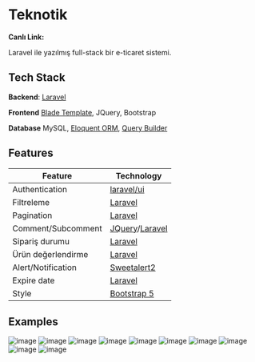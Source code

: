 # Teknotik
**Canlı Link:**

Laravel ile yazılmış full-stack bir e-ticaret sistemi.

## Tech Stack
**Backend**: [Laravel](https://laravel.com/)

**Frontend** [Blade Template](https://laravel.com/docs/9.x/blade#main-content), JQuery, Bootstrap

**Database** MySQL, [Eloquent ORM](https://laravel.com/docs/9.x/eloquent), [Query Builder](https://laravel.com/docs/9.x/queries#main-content)

## Features
| Feature | Technology |
| ----------- | ----------- |
| Authentication | [laravel/ui](https://laravel.com/docs/7.x/authentication) |
| Filtreleme | [Laravel](https://laravel.com/docs/9.x/eloquent-relationships#inline-relationship-existence-queries) |
| Pagination | [Laravel](https://laravel.com/docs/9.x/eloquent-resources#pagination) |
| Comment/Subcomment | [JQuery](https://jquery.com/)/[Laravel](https://laravel.com) |
| Sipariş durumu |   [Laravel](https://laravel.com/)    |
| Ürün değerlendirme | [Laravel](https://laravel.com/)    |
| Alert/Notification |[Sweetalert2](https://sweetalert2.github.io/#examples) |
| Expire date | [Laravel](https://laravel.com/docs/9.x/eloquent-serialization#date-serialization)  |
| Style | [Bootstrap 5](https://getbootstrap.com/docs/5.1/getting-started/introduction/)
## Examples
![image](https://user-images.githubusercontent.com/84190481/212448306-37dca2ff-2835-470f-bdeb-ed32038d54b3.png)
![image](https://user-images.githubusercontent.com/84190481/212448353-610eb222-0188-43b4-a994-0e8311ebb6fb.png)
![image](https://user-images.githubusercontent.com/84190481/212448912-f9897ace-4112-4bd8-b8e5-0f8d86db883e.png)
![image](https://user-images.githubusercontent.com/84190481/212449118-907608a6-dee6-412e-8e8f-33c87ba5cd12.png)
![image](https://user-images.githubusercontent.com/84190481/212449213-d0778042-8841-4537-b356-3037025b9dbf.png)
![image](https://user-images.githubusercontent.com/84190481/212449223-457bc22c-948b-45be-abd6-37319a600031.png)
![image](https://user-images.githubusercontent.com/84190481/212449292-802e2fcf-5954-4c3f-94d7-4f15aac4cc98.png)
![image](https://user-images.githubusercontent.com/84190481/212449827-0d574415-fb39-458a-a867-e6e94a9b0662.png)
![image](https://user-images.githubusercontent.com/84190481/212449837-58716e7f-7e52-493a-a0e8-c5703ce759c6.png)
![image](https://user-images.githubusercontent.com/84190481/212449871-2ba27e35-aeff-469b-b06b-4ff7c45d052a.png)



